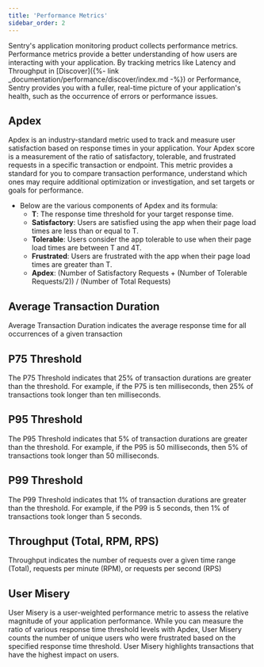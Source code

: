 ```yaml
---
title: 'Performance Metrics'
sidebar_order: 2
---
```


Sentry's application monitoring product collects performance metrics. Performance metrics provide a better understanding of how users are interacting with your application. By tracking metrics like Latency and Throughput in [Discover]({%- link _documentation/performance/discover/index.md -%}) or Performance, Sentry provides you with a fuller, real-time picture of your application's health, such as the occurrence of errors or performance issues.

## Apdex
Apdex is an industry-standard metric used to track and measure user satisfaction based on response times in your application. Your Apdex score is a measurement of the ratio of satisfactory, tolerable, and frustrated requests in a specific transaction or endpoint. This metric provides a standard for you to compare transaction performance, understand which ones may require additional optimization or investigation, and set targets or goals for performance.

- Below are the various components of Apdex and its formula:
    - **T**: The response time threshold for your target response time.
    - **Satisfactory**: Users are satisfied using the app when their page load times are less than or equal to T.
    - **Tolerable**: Users consider the app tolerable to use when their page load times are between T and 4T.
    - **Frustrated**: Users are frustrated with the app when their page load times are greater than T.
    - **Apdex**: (Number of Satisfactory Requests + (Number of Tolerable Requests/2)) / (Number of Total Requests)
    
## Average Transaction Duration
Average Transaction Duration indicates the average response time for all occurrences of a given transaction
    
## P75 Threshold
The P75 Threshold indicates that 25% of transaction durations are greater than the threshold. For example, if the P75 is ten milliseconds, then 25% of transactions took longer than ten milliseconds.

## P95 Threshold
The P95 Threshold indicates that 5% of transaction durations are greater than the threshold. For example, if the P95 is 50 milliseconds, then 5% of transactions took longer than 50 milliseconds.

## P99 Threshold
The P99 Threshold indicates that 1% of transaction durations are greater than the threshold. For example, if the P99 is 5 seconds, then 1% of transactions took longer than 5 seconds.

## Throughput (Total, RPM, RPS)
Throughput indicates the number of requests over a given time range (Total), requests per minute (RPM), or requests per second (RPS)
    
## User Misery
User Misery is a user-weighted performance metric to assess the relative magnitude of your application performance. While you can measure the ratio of various response time threshold levels with Apdex, User Misery counts the number of unique users who were frustrated based on the specified response time threshold. User Misery highlights transactions that have the highest impact on users.
